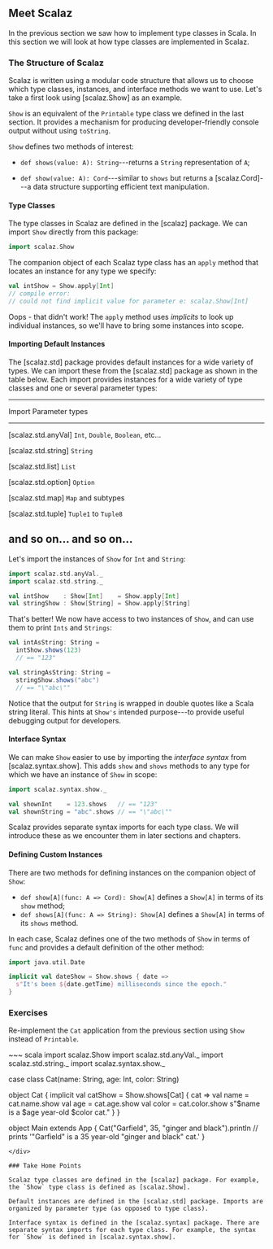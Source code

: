## Meet Scalaz

In the previous section we saw how to implement type classes in Scala. In this section we will look at how type classes are implemented in Scalaz.

### The Structure of Scalaz

Scalaz is written using a modular code structure that allows us to choose which type classes, instances, and interface methods we want to use. Let's take a first look using [scalaz.Show] as an example.

`Show` is an equivalent of the `Printable` type class we defined in the last section. It provides a mechanism for producing developer-friendly console output without using `toString`.

`Show` defines two methods of interest:

 - `def shows(value: A): String`---returns a `String` representation of `A`;

 - `def show(value: A): Cord`---similar to `shows` but returns a [scalaz.Cord]---a data structure supporting efficient text manipulation.

#### Type Classes

The type classes in Scalaz are defined in the [scalaz] package. We can import `Show` directly from this package:

~~~ scala
import scalaz.Show
~~~

The companion object of each Scalaz type class has an `apply` method that locates an instance for any type we specify:

~~~ scala
val intShow = Show.apply[Int]
// compile error:
// could not find implicit value for parameter e: scalaz.Show[Int]
~~~

Oops - that didn't work! The `apply` method uses *implicits* to look up individual instances, so we'll have to bring some instances into scope.

#### Importing Default Instances

The [scalaz.std] package provides default instances for a wide variety of types. We can import these from the [scalaz.std] package as shown in the table below. Each import provides instances for a wide variety of type classes and one or several parameter types:

-------------------------------------------------------------------------
Import                         Parameter types
------------------------------ ------------------------------------------
[scalaz.std.anyVal]            `Int`, `Double`, `Boolean`, etc...

[scalaz.std.string]            `String`

[scalaz.std.list]              `List`

[scalaz.std.option]            `Option`

[scalaz.std.map]               `Map` and subtypes

[scalaz.std.tuple]             `Tuple1` to `Tuple8`

and so on...                   and so on...
-------------------------------------------------------------------------

Let's import the instances of `Show` for `Int` and `String`:

~~~ scala
import scalaz.std.anyVal._
import scalaz.std.string._

val intShow    : Show[Int]    = Show.apply[Int]
val stringShow : Show[String] = Show.apply[String]
~~~

That's better! We now have access to two instances of `Show`, and can use them to print `Ints` and `Strings`:

~~~ scala
val intAsString: String =
  intShow.shows(123)
  // == "123"

val stringAsString: String =
  stringShow.shows("abc")
  // == "\"abc\""
~~~

Notice that the output for `String` is wrapped in double quotes like a Scala string literal. This hints at `Show's` intended purpose---to provide useful debugging output for developers.

#### Interface Syntax

We can make `Show` easier to use by importing the *interface syntax* from [scalaz.syntax.show]. This adds `show` and `shows` methods to any type for which we have an instance of `Show` in scope:

~~~ scala
import scalaz.syntax.show._

val shownInt    = 123.shows   // == "123"
val shownString = "abc".shows // == "\"abc\""
~~~

Scalaz provides separate syntax imports for each type class. We will introduce these as we encounter them in later sections and chapters.

#### Defining Custom Instances

There are two methods for defining instances on the companion object of `Show`:

 - `def show[A](func: A => Cord): Show[A]` defines a `Show[A]` in terms of its `show` method;
 - `def shows[A](func: A => String): Show[A]` defines a `Show[A]` in terms of its `shows` method.

In each case, Scalaz defines one of the two methods of `Show` in terms of `func` and provides a default definition of the other method:

~~~ scala
import java.util.Date

implicit val dateShow = Show.shows { date =>
  s"It's been ${date.getTime} milliseconds since the epoch."
}
~~~

### Exercises

Re-implement the `Cat` application from the previous section using `Show` instead of `Printable`.

<div class="solution">
~~~ scala
import scalaz.Show
import scalaz.std.anyVal._
import scalaz.std.string._
import scalaz.syntax.show._

case class Cat(name: String, age: Int, color: String)

object Cat {
  implicit val catShow = Show.shows[Cat] { cat =>
    val name = cat.name.show
    val age  = cat.age.show
    val color = cat.color.show
    s"$name is a $age year-old $color cat."
  }
}

object Main extends App {
  Cat("Garfield", 35, "ginger and black").println
  // prints '"Garfield" is a 35 year-old "ginger and black" cat.'
}
~~~
</div>

### Take Home Points

Scalaz type classes are defined in the [scalaz] package. For example, the `Show` type class is defined as [scalaz.Show].

Default instances are defined in the [scalaz.std] package. Imports are organized by parameter type (as opposed to type class).

Interface syntax is defined in the [scalaz.syntax] package. There are separate syntax imports for each type class. For example, the syntax for `Show` is defined in [scalaz.syntax.show].
